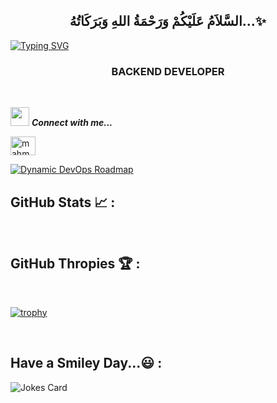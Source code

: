 <div align='center'>

## <b>السَّلاَمُ عَلَيْكُمْ وَرَحْمَةُ اللهِ وَبَرَكَاتُهُ...✨</b>

</div>

[![Typing SVG](https://readme-typing-svg.herokuapp.com?font=Fira+Code&weight=500&size=21&duration=5001&pause=1000&color=BD881E&multiline=true&width=435&height=68&lines=Hi+%F0%9F%91%8B%2C+I'm+MAHMOUD+HAFEZ+;nice+to+meet+you)](https://git.io/typing-svg)



<h3 align="center">BACKEND DEVELOPER </h3>

<br>

<img src="https://media.giphy.com/media/iY8CRBdQXODJSCERIr/giphy.gif" width="30px">&nbsp;***Connect with me...***
<p align="left">
<a href="https://linkedin.com/in/mahmoud-hafez-3692aa219" target="blank"><img align="center" src="https://raw.githubusercontent.com/rahuldkjain/github-profile-readme-generator/master/src/images/icons/Social/linked-in-alt.svg" alt="mahmoud-hafez-3692aa219" height="30" width="40" /></a> 
</p>


[![Dynamic DevOps Roadmap](https://devopshive.net/badges/dynamic-devops-roadmap.svg)](https://github.com/DevOpsHiveHQ/dynamic-devops-roadmap)

## GitHub Stats 📈 :

<br>


## GitHub Thropies 🏆 :

<br>

[![trophy](https://github-profile-trophy.vercel.app/?username=engmahmoudhafez)](https://github.com/engmahmoudhafez/github-profile-trophy)

<br>

## Have a Smiley Day...😃 :<br>
![Jokes Card](https://readme-jokes.vercel.app/api)
  
